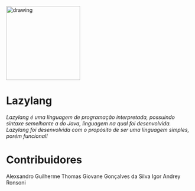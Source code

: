 <img src="https://i.imgur.com/iuB0lSl.png]" alt="drawing" width="200"/>

# Lazylang

*Lazylang é uma linguagem de programação interpretada, possuindo sintaxe semelhante a do Java, linguagem na qual foi desenvolvida.*
*Lazylang foi desenvolvida com o propósito de ser uma linguagem simples, porém funcional!*

# Contribuidores

Alexsandro Guilherme Thomas
Giovane Gonçalves da Silva
Igor Andrey Ronsoni
